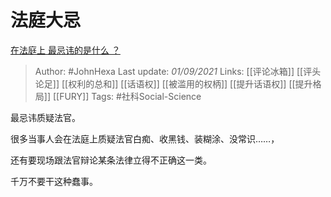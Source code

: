 # 法庭大忌
[在法庭上 最忌讳的是什么 ？](https://www.zhihu.com/question/482886667/answer/2091137682)

> Author: #JohnHexa 
Last update: *01/09/2021* 
Links: [[评论冰箱]] [[评头论足]] [[权利的总和]] [[话语权]] [[被滥用的权柄]] [[提升话语权]] [[提升格局]] [[FURY]]
Tags: #社科Social-Science 


最忌讳质疑法官。

很多当事人会在法庭上质疑法官白痴、收黑钱、装糊涂、没常识……，

还有要现场跟法官辩论某条法律立得不正确这一类。

千万不要干这种蠢事。
